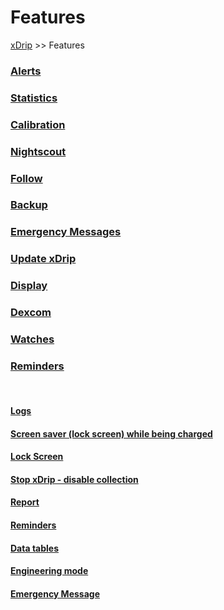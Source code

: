 # Features  
[xDrip](../README.md) >> Features  
  
### [Alerts](./Alerts_page.md)
### [Statistics](./Statistics.md)
### [Calibration](./Calibration.md)
### [Nightscout](./Nightscout_page.md)
### [Follow](./Follow_page.md)
### [Backup](./Backup.md)
### [Emergency Messages](./Emergency.md)
### [Update xDrip](./Updates.md)
### [Display](./Display/Display.md)
### [Dexcom](./Dexcom_page.md)
### [Watches](./Watches.md)
### [Reminders](./Reminders.md)
   
<br/>  
  
#### [Logs](./Logs.md)
#### [Screen saver (lock screen) while being charged](./Screensaver.md)
#### [Lock Screen](./Lock-screen.md)
#### [Stop xDrip - disable collection](./Stop-xDrip.md)
#### [Report](./Report.md)
#### [Reminders](./Reminders.md)
#### [Data tables](./Datatables.md)
#### [Engineering mode](./Engineering-Mode.md)
#### [Emergency Message](./Emergency.md)
   
